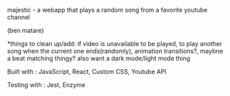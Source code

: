 majestic - a webapp that plays a random song from a favorite youtube channel

(ben matare)

*things to clean up/add: if video is unavailable to be played, to play another song when the current one ends(randomly), animation transitions?, maybne a beat matching thingy? also want a dark mode/light mode thing 

Built with : JavaScript, React, Custom CSS, Youtube API

Testing with : Jest, Enzyme
